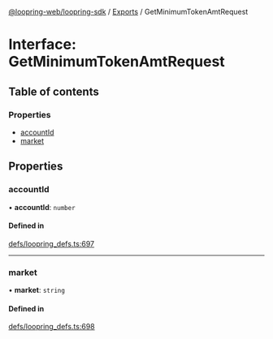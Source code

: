 [@loopring-web/loopring-sdk](../README.md) / [Exports](../modules.md) / GetMinimumTokenAmtRequest

# Interface: GetMinimumTokenAmtRequest

## Table of contents

### Properties

- [accountId](GetMinimumTokenAmtRequest.md#accountid)
- [market](GetMinimumTokenAmtRequest.md#market)

## Properties

### accountId

• **accountId**: `number`

#### Defined in

[defs/loopring_defs.ts:697](https://github.com/Loopring/loopring_sdk/blob/4fed49a/src/defs/loopring_defs.ts#L697)

___

### market

• **market**: `string`

#### Defined in

[defs/loopring_defs.ts:698](https://github.com/Loopring/loopring_sdk/blob/4fed49a/src/defs/loopring_defs.ts#L698)
